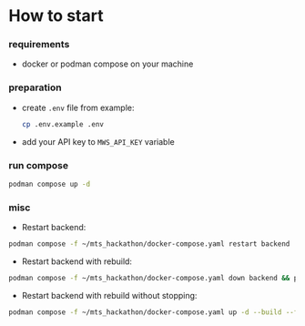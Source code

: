 # How to start

### requirements

- docker or podman compose on your machine

### preparation

- create `.env` file from example:
  ```bash
  cp .env.example .env
  ```
- add your API key to `MWS_API_KEY` variable

### run compose

```bash
podman compose up -d
```
### misc

- Restart backend: 
```bash
podman compose -f ~/mts_hackathon/docker-compose.yaml restart backend
```
- Restart backend with rebuild: 
```bash
podman compose -f ~/mts_hackathon/docker-compose.yaml down backend && podman compose -f ~/mts_hackathon/docker-compose.yaml up backend -d --build --remove-orphans
```
- Restart backend with rebuild without stopping: 
```bash
podman compose -f ~/mts_hackathon/docker-compose.yaml up -d --build --force-recreate
```